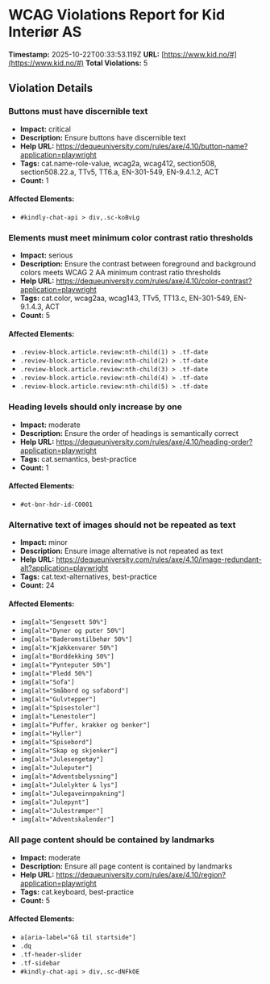 # WCAG Violations Report for Kid Interiør AS

**Timestamp:** 2025-10-22T00:33:53.119Z
**URL:** [https://www.kid.no/#](https://www.kid.no/#)
**Total Violations:** 5

## Violation Details

### Buttons must have discernible text

- **Impact:** critical
- **Description:** Ensure buttons have discernible text
- **Help URL:** https://dequeuniversity.com/rules/axe/4.10/button-name?application=playwright
- **Tags:** cat.name-role-value, wcag2a, wcag412, section508, section508.22.a, TTv5, TT6.a, EN-301-549, EN-9.4.1.2, ACT
- **Count:** 1

#### Affected Elements:

- `#kindly-chat-api > div,.sc-koBvLg`

### Elements must meet minimum color contrast ratio thresholds

- **Impact:** serious
- **Description:** Ensure the contrast between foreground and background colors meets WCAG 2 AA minimum contrast ratio thresholds
- **Help URL:** https://dequeuniversity.com/rules/axe/4.10/color-contrast?application=playwright
- **Tags:** cat.color, wcag2aa, wcag143, TTv5, TT13.c, EN-301-549, EN-9.1.4.3, ACT
- **Count:** 5

#### Affected Elements:

- `.review-block.article.review:nth-child(1) > .tf-date`
- `.review-block.article.review:nth-child(2) > .tf-date`
- `.review-block.article.review:nth-child(3) > .tf-date`
- `.review-block.article.review:nth-child(4) > .tf-date`
- `.review-block.article.review:nth-child(5) > .tf-date`

### Heading levels should only increase by one

- **Impact:** moderate
- **Description:** Ensure the order of headings is semantically correct
- **Help URL:** https://dequeuniversity.com/rules/axe/4.10/heading-order?application=playwright
- **Tags:** cat.semantics, best-practice
- **Count:** 1

#### Affected Elements:

- `#ot-bnr-hdr-id-C0001`

### Alternative text of images should not be repeated as text

- **Impact:** minor
- **Description:** Ensure image alternative is not repeated as text
- **Help URL:** https://dequeuniversity.com/rules/axe/4.10/image-redundant-alt?application=playwright
- **Tags:** cat.text-alternatives, best-practice
- **Count:** 24

#### Affected Elements:

- `img[alt="Sengesett 50%"]`
- `img[alt="Dyner og puter 50%"]`
- `img[alt="Baderomstilbehør 50%"]`
- `img[alt="Kjøkkenvarer 50%"]`
- `img[alt="Borddekking 50%"]`
- `img[alt="Pynteputer 50%"]`
- `img[alt="Pledd 50%"]`
- `img[alt="Sofa"]`
- `img[alt="Småbord og sofabord"]`
- `img[alt="Gulvtepper"]`
- `img[alt="Spisestoler"]`
- `img[alt="Lenestoler"]`
- `img[alt="Puffer, krakker og benker"]`
- `img[alt="Hyller"]`
- `img[alt="Spisebord"]`
- `img[alt="Skap og skjenker"]`
- `img[alt="Julesengetøy"]`
- `img[alt="Juleputer"]`
- `img[alt="Adventsbelysning"]`
- `img[alt="Julelykter & lys"]`
- `img[alt="Julegaveinnpakning"]`
- `img[alt="Julepynt"]`
- `img[alt="Julestrømper"]`
- `img[alt="Adventskalender"]`

### All page content should be contained by landmarks

- **Impact:** moderate
- **Description:** Ensure all page content is contained by landmarks
- **Help URL:** https://dequeuniversity.com/rules/axe/4.10/region?application=playwright
- **Tags:** cat.keyboard, best-practice
- **Count:** 5

#### Affected Elements:

- `a[aria-label="Gå til startside"]`
- `.dq`
- `.tf-header-slider`
- `.tf-sidebar`
- `#kindly-chat-api > div,.sc-dNFkOE`
